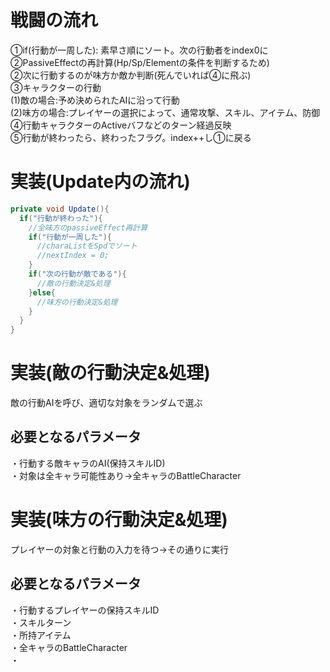 # 戦闘の流れ

①if(行動が一周した): 素早さ順にソート。次の行動者をindex0に  
②PassiveEffectの再計算(Hp/Sp/Elementの条件を判断するため)  
②次に行動するのが味方か敵か判断(死んでいれば④に飛ぶ)  
③キャラクターの行動  
(1)敵の場合:予め決められたAIに沿って行動  
(2)味方の場合:プレイヤーの選択によって、通常攻撃、スキル、アイテム、防御  
④行動キャラクターのActiveバフなどのターン経過反映  
⑤行動が終わったら、終わったフラグ。index++し①に戻る  

# 実装(Update内の流れ)

```cs
private void Update(){
  if("行動が終わった"){
    //全味方のpassiveEffect再計算
    if("行動が一周した"){
      //charaListをSpdでソート
      //nextIndex = 0;
    }
    if("次の行動が敵である"){
      //敵の行動決定&処理
    }else{
      //味方の行動決定&処理
    }
  }
}
```

# 実装(敵の行動決定&処理)

敵の行動AIを呼び、適切な対象をランダムで選ぶ  

## 必要となるパラメータ
・行動する敵キャラのAI(保持スキルID)  
・対象は全キャラ可能性あり→全キャラのBattleCharacter  

# 実装(味方の行動決定&処理)

プレイヤーの対象と行動の入力を待つ→その通りに実行  

## 必要となるパラメータ
・行動するプレイヤーの保持スキルID  
・スキルターン  
・所持アイテム  
・全キャラのBattleCharacter  
・
